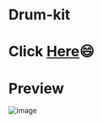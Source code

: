 # Drum-kit
# Click <a href="">Here</a>😄

# Preview
![image](https://user-images.githubusercontent.com/83392438/181847056-47aed4ce-2bec-4a97-9e7f-a7a6faeeea92.png)
